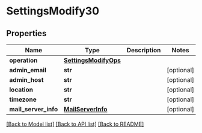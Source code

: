 # SettingsModify30

## Properties
Name | Type | Description | Notes
------------ | ------------- | ------------- | -------------
**operation** | [**SettingsModifyOps**](SettingsModifyOps.md) |  | 
**admin_email** | **str** |  | [optional] 
**admin_host** | **str** |  | [optional] 
**location** | **str** |  | [optional] 
**timezone** | **str** |  | [optional] 
**mail_server_info** | [**MailServerInfo**](MailServerInfo.md) |  | [optional] 

[[Back to Model list]](../README.md#documentation-for-models) [[Back to API list]](../README.md#documentation-for-api-endpoints) [[Back to README]](../README.md)


